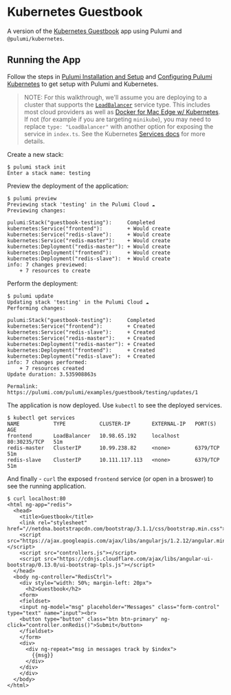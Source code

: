 # Kubernetes Guestbook

A version of the [Kubernetes Guestbook](https://kubernetes.io/docs/tutorials/stateless-application/guestbook/) app using
Pulumi and `@pulumi/kubernetes`.

## Running the App

Follow the steps in [Pulumi Installation and Setup](https://docs.pulumi.com/install/) and [Configuring Pulumi
Kubernetes](https://docs.pulumi.com/reference/kubernetes.html#configuration) to get setup with Pulumi and Kubernetes.

> NOTE: For this walkthrough, we'll assume you are deploying to a cluster that supports the
[`LoadBalancer`](https://kubernetes.io/docs/concepts/services-networking/service/#type-loadbalancer) service type.  This
includes most cloud providers as well as [Docker for Mac Edge w/
Kubernetes](https://docs.docker.com/docker-for-mac/kubernetes/). If not (for example if you are targeting `minikube`),
you may need to replace `type: "LoadBalancer"` with another option for exposing the service in `index.ts`.  See the
Kubernetes [Services
docs](https://kubernetes.io/docs/concepts/services-networking/service/#publishing-services---service-types) for more
details.

 Create a new stack:

```
$ pulumi stack init
Enter a stack name: testing
```

Preview the deployment of the application:

``` 
$ pulumi preview
Previewing stack 'testing' in the Pulumi Cloud ☁️
Previewing changes:

pulumi:Stack("guestbook-testing"):     Completed
kubernetes:Service("frontend"):        + Would create
kubernetes:Service("redis-slave"):     + Would create
kubernetes:Service("redis-master"):    + Would create
kubernetes:Deployment("redis-master"): + Would create
kubernetes:Deployment("frontend"):     + Would create
kubernetes:Deployment("redis-slave"):  + Would create
info: 7 changes previewed:
    + 7 resources to create
```

Perform the deployment:

```
$ pulumi update
Updating stack 'testing' in the Pulumi Cloud ☁️
Performing changes:

pulumi:Stack("guestbook-testing"):     Completed
kubernetes:Service("frontend"):        + Created
kubernetes:Service("redis-slave"):     + Created
kubernetes:Service("redis-master"):    + Created
kubernetes:Deployment("redis-master"): + Created
kubernetes:Deployment("frontend"):     + Created
kubernetes:Deployment("redis-slave"):  + Created
info: 7 changes performed:
    + 7 resources created
Update duration: 3.535908863s

Permalink: https://pulumi.com/pulumi/examples/guestbook/testing/updates/1
```

The application is now deployed.  Use `kubectl` to see the deployed services.

```
$ kubectl get services
NAME           TYPE           CLUSTER-IP       EXTERNAL-IP   PORT(S)        AGE
frontend       LoadBalancer   10.98.65.192     localhost     80:30235/TCP   51m
redis-master   ClusterIP      10.99.238.82     <none>        6379/TCP       51m
redis-slave    ClusterIP      10.111.117.113   <none>        6379/TCP       51m
```

And finally - `curl` the exposed `frontend` service (or open in a broswer) to see the running application.

```
$ curl localhost:80
<html ng-app="redis">
  <head>
    <title>Guestbook</title>
    <link rel="stylesheet" href="//netdna.bootstrapcdn.com/bootstrap/3.1.1/css/bootstrap.min.css">
    <script src="https://ajax.googleapis.com/ajax/libs/angularjs/1.2.12/angular.min.js"></script>
    <script src="controllers.js"></script>
    <script src="https://cdnjs.cloudflare.com/ajax/libs/angular-ui-bootstrap/0.13.0/ui-bootstrap-tpls.js"></script>
  </head>
  <body ng-controller="RedisCtrl">
    <div style="width: 50%; margin-left: 20px">
      <h2>Guestbook</h2>
    <form>
    <fieldset>
    <input ng-model="msg" placeholder="Messages" class="form-control" type="text" name="input"><br>
    <button type="button" class="btn btn-primary" ng-click="controller.onRedis()">Submit</button>
    </fieldset>
    </form>
    <div>
      <div ng-repeat="msg in messages track by $index">
        {{msg}}
      </div>
    </div>
    </div>
  </body>
</html>
```